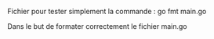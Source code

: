 Fichier pour tester simplement la commande :
go fmt main.go

Dans le but de formater correctement le fichier main.go
